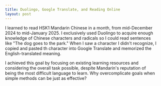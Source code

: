 ```yaml
---
title: Duolingo, Google Translate, and Reading Online
layout: post
---
```


I learned to read HSK1 Mandarin Chinese in a month, from mid-December 2024 to mid-January 2025. I exclusively used Duolingo to acquire enough knowledge of Chinese characters and radicals so I could read sentences like "The dog goes to the park." When I saw a character I didn't recognize, I copied and pasted th character into Google Translate and memorized the English-translated meaning. 

I achieved this goal by focusing on existing learning resources and considering the overall task possible, despite Mandarin's reputation of being the most difficult language to learn. Why overcomplicate goals when simple methods can be just as effective?